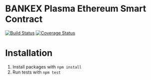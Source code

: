 # BANKEX Plasma Ethereum Smart Contract

[![Build Status](https://travis-ci.org/BANKEX/ETHSingapore-hackathon.svg?branch=master)](https://travis-ci.org/BANKEX/ETHSingapore-hackathon)
[![Coverage Status](https://coveralls.io/repos/github/BANKEX/ETHSingapore-hackathon/badge.svg)](https://coveralls.io/github/BANKEX/ETHSingapore-hackathon)

# Installation

1. Install packages with `npm install`
2. Run tests with `npm test`
